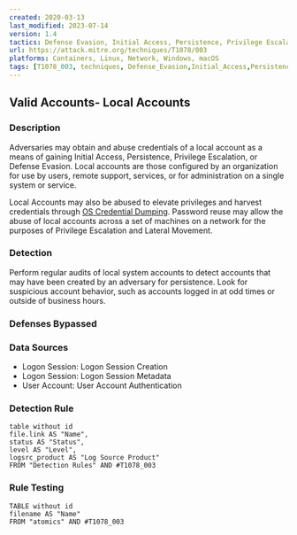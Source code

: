 ```yaml
---
created: 2020-03-13
last_modified: 2023-07-14
version: 1.4
tactics: Defense Evasion, Initial Access, Persistence, Privilege Escalation
url: https://attack.mitre.org/techniques/T1078/003
platforms: Containers, Linux, Network, Windows, macOS
tags: [T1078_003, techniques, Defense_Evasion,Initial_Access,Persistence,Privilege_Escalation]
---
```


## Valid Accounts- Local Accounts

### Description

Adversaries may obtain and abuse credentials of a local account as a means of gaining Initial Access, Persistence, Privilege Escalation, or Defense Evasion. Local accounts are those configured by an organization for use by users, remote support, services, or for administration on a single system or service.

Local Accounts may also be abused to elevate privileges and harvest credentials through [OS Credential Dumping](https://attack.mitre.org/techniques/T1003). Password reuse may allow the abuse of local accounts across a set of machines on a network for the purposes of Privilege Escalation and Lateral Movement. 

### Detection

Perform regular audits of local system accounts to detect accounts that may have been created by an adversary for persistence. Look for suspicious account behavior, such as accounts logged in at odd times or outside of business hours.

### Defenses Bypassed



### Data Sources

  - Logon Session: Logon Session Creation
  -  Logon Session: Logon Session Metadata
  -  User Account: User Account Authentication
### Detection Rule

```dataview
table without id
file.link AS "Name",
status AS "Status",
level AS "Level",
logsrc_product AS "Log Source Product"
FROM "Detection Rules" AND #T1078_003
```

### Rule Testing

```dataview
TABLE without id
filename AS "Name"
FROM "atomics" AND #T1078_003
```
